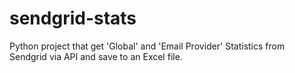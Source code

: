 # sendgrid-stats
Python project that get 'Global' and 'Email Provider' Statistics from Sendgrid via API and save to an Excel file.
